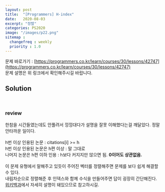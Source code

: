 ```yaml
---
layout: post
title:  "[Programmers] H-index"
date:   2020-08-03
excerpt: "정렬"
categories: PS2020
image: "/images/p22.png"
sitemap :
  changefreq : weekly
  priority : 1.0
---
```

문제 바로가기 : [https://programmers.co.kr/learn/courses/30/lessons/42747](https://programmers.co.kr/learn/courses/30/lessons/42747)<br>
문제 설명은 위 링크에서 확인해주시길 바랍니다.
<br>
## Solution
<script src="https://gist.github.com/yooniversal/670a1cdca58fe94efa215bf6647d373c.js"></script><br>

### review
한참을 시간들였는데도 안풀려서 낑낑대다가 설명을 잘못 이해했다는걸 깨달았다. 정말 안타까운 일이다.<br>
<br>
h번 이상 인용된 논문 : citations[i] >= h<br>
h번 이상 인용된 논문은 h편 이상 : 말 그대로<br>
나머지 논문은 h편 이하 인용 : h보다 커지지만 않으면 됨. <strong>0이어도 상관없음.</strong><br>
<br>
이 문제 유형에서 말해주고 있듯이 주어진 벡터를 정렬해주면 문제를 보다 쉽게 해결할 수 있다.<br>
내림차순으로 정렬해준 후 인덱스와 함께 수식을 만들어주면 답이 굉장히 간단해진다.<br>
[위키백과](https://en.wikipedia.org/wiki/H-index)에서 자세히 설명이 돼있으므로 참고하시길.

<script src="https://utteranc.es/client.js"
        repo="yooniversal/blog-comments"
        issue-term="pathname"
        theme="github-light"
        crossorigin="anonymous"
        async>
</script>
